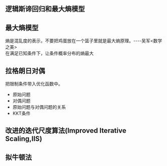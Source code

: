 逻辑斯谛回归和最大熵模型
------
## 最大熵模型
熵是混乱度的表示，不要把鸡蛋放在一个篮子里就是最大熵原理。----吴军<数学之美>  
在满足已知条件下，让条件概率分布的熵最大

## 拉格朗日对偶
把限制条件带入优化函数中。
- 原始问题
- 对偶问题
- 原始问题与对偶问题的关系
- KKT条件
## 改进的迭代尺度算法(Improved Iterative Scaling,IIS)
## 拟牛顿法
